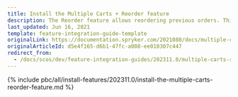 ```yaml
---
title: Install the Multiple Carts + Reorder feature
description: The Reorder feature allows reordering previous orders. This guide will walk you through the process of integrating the feature into your project.
last_updated: Jun 16, 2021
template: feature-integration-guide-template
originalLink: https://documentation.spryker.com/2021080/docs/multiple-carts-reorder-feature-integration
originalArticleId: d5e4f165-d6b1-47fc-a008-ee010307c447
redirect_from:
  - /docs/scos/dev/feature-integration-guides/202311.0/multiple-carts-reorder-feature-integration.html  
---
```


{% include pbc/all/install-features/202311.0/install-the-multiple-carts-reorder-feature.md %} <!-- To edit, see /_includes/pbc/all/install-features/202311.0/install-the-multiple-carts-reorder-feature.md -->
